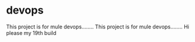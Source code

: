 # devops
This project is for mule devops........
This project is for mule devops........
Hi please my 19th build

